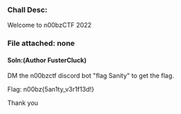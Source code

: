 ### Chall Desc:
Welcome to n00bzCTF 2022

### File attached: none

#### Soln:(Author FusterCluck)

DM the n00bzctf discord bot "flag Sanity" to get the flag.

Flag: n00bz{5an1ty_v3r1f13d!}

Thank you
